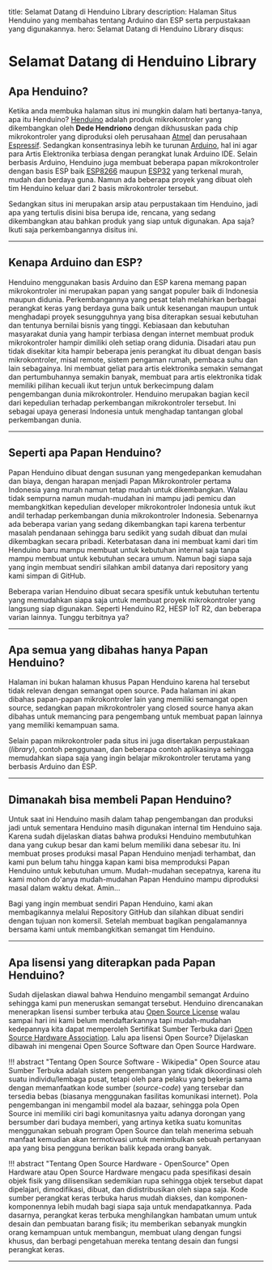 title: Selamat Datang di Henduino Library
description: Halaman Situs Henduino yang membahas tentang Arduino dan ESP serta perpustakaan yang digunakannya.
hero: Selamat Datang di Henduino Library
disqus: 

# Selamat Datang di Henduino Library

## Apa Henduino?

Ketika anda membuka halaman situs ini mungkin dalam hati bertanya-tanya, apa itu Henduino? [Henduino][1] adalah produk mikrokontroler yang dikembangkan oleh **Dede Hendriono** dengan dikhususkan pada chip mikrokontroler yang diproduksi oleh perusahaan [Atmel][2] dan perusahaan [Espressif][3]. Sedangkan konsentrasinya lebih ke turunan [Arduino][4], hal ini agar para Artis Elektronika terbiasa dengan perangkat lunak Arduino IDE. Selain berbasis Arduino, Henduino juga membuat beberapa papan mikrokontroler dengan basis ESP baik [ESP8266][5] maupun [ESP32][6] yang terkenal murah, mudah dan berdaya guna. Namun ada beberapa proyek yang dibuat oleh tim Henduino keluar dari 2 basis mikrokontroler tersebut.

Sedangkan situs ini merupakan arsip atau perpustakaan tim Henduino, jadi apa yang tertulis disini bisa berupa ide, rencana, yang sedang dikembangkan atau bahkan produk yang siap untuk digunakan. Apa saja? Ikuti saja perkembangannya disitus ini.

[1]: http://henduino.github.io
[2]: https://www.microchip.com/
[3]: https://www.espressif.com/
[4]: https://www.arduino.cc/
[5]: https://www.espressif.com/en/products/hardware/esp8266ex/overview
[6]: https://www.espressif.com/en/products/hardware/esp32/overview

* * *

## Kenapa Arduino dan ESP?

Henduino menggunakan basis Arduino dan ESP karena memang papan mikrokontroler ini merupakan papan yang sangat populer baik di Indonesia maupun didunia. Perkembangannya yang pesat telah melahirkan berbagai perangkat keras yang berdaya guna baik untuk kesenangan maupun untuk menghadapi proyek sesungguhnya yang bisa diterapkan sesuai kebutuhan dan tentunya bernilai bisnis yang tinggi. Kebiasaan dan kebutuhan masyarakat dunia yang hampir terbiasa dengan internet membuat produk mikrokontroler hampir dimiliki oleh setiap orang didunia. Disadari atau pun tidak disekitar kita hampir beberapa jenis perangkat itu dibuat dengan basis mikrokontroler, misal remote, sistem pengaman rumah, pembaca suhu dan lain sebagainya. Ini membuat geliat para artis elektronika semakin semangat dan pertumbuhannya semakin banyak, membuat para artis elektronika tidak memiliki pilihan kecuali ikut terjun untuk berkecimpung dalam pengembangan dunia mikrokontroler. Henduino merupakan bagian kecil dari kepedulian terhadap perkembangan mikrokontroler tersebut. Ini sebagai upaya generasi Indonesia untuk menghadap tantangan global perkembangan dunia.

* * *

## Seperti apa Papan Henduino?

Papan Henduino dibuat dengan susunan yang mengedepankan kemudahan dan biaya, dengan harapan menjadi Papan Mikrokontroler pertama Indonesia yang murah namun tetap mudah untuk dikembangkan. Walau tidak sempurna namun mudah-mudahan ini mampu jadi pemicu dan membangkitkan kepedulian developer mikrokontroler Indonesia untuk ikut andil terhadap perkembangan dunia mikrokontroler Indonesia.
Sebenarnya ada beberapa varian yang sedang dikembangkan tapi karena terbentur masalah pendanaan sehingga baru sedikit yang sudah dibuat dan mulai dikembagkan secara pribadi. Keterbatasan dana ini membuat kami dari tim Henduino baru mampu membuat untuk kebutuhan internal saja tanpa mampu membuat untuk kebutuhan secara umum. Namun bagi siapa saja yang ingin membuat sendiri silahkan ambil datanya dari repository yang kami simpan di GitHub.

Beberapa varian Henduino dibuat secara spesifik untuk kebutuhan tertentu yang memudahkan siapa saja untuk membuat proyek mikrokontroler yang langsung siap digunakan. Seperti Henduino R2, HESP IoT R2, dan beberapa varian lainnya. Tunggu terbitnya ya? 

* * *

## Apa semua yang dibahas hanya Papan Henduino?

Halaman ini bukan halaman khusus Papan Henduino karena hal tersebut tidak relevan dengan semangat open source. Pada halaman ini akan dibahas papan-papan mikrokontroler lain yang memiliki semangat open source, sedangkan papan mikrokontroler yang closed source hanya akan dibahas untuk memancing para pengembang untuk membuat papan lainnya yang memiliki kemampuan sama.

Selain papan mikrokontroler pada situs ini juga disertakan perpustakaan (*library*), contoh penggunaan, dan beberapa contoh aplikasinya sehingga memudahkan siapa saja yang ingin belajar mikrokontroler terutama yang berbasis Arduino dan ESP.

* * *

## Dimanakah bisa membeli Papan Henduino?

Untuk saat ini Henduino masih dalam tahap pengembangan dan produksi jadi untuk sementara Henduino masih digunakan internal tim Henduino saja. Karena sudah dijelaskan diatas bahwa produksi Henduino membutuhkan dana yang cukup besar dan kami belum memiliki dana sebesar itu. Ini membuat proses produksi masal Papan Henduino menjadi terhambat, dan kami pun belum tahu hingga kapan kami bisa memproduksi Papan Henduino untuk kebutuhan umum. Mudah-mudahan secepatnya, karena itu kami mohon do'anya mudah-mudahan Papan Henduino mampu diproduksi masal dalam waktu dekat. Amin...

Bagi yang ingin membuat sendiri Papan Henduino, kami akan membagikannya melalui Repository GitHub dan silahkan dibuat sendiri dengan tujuan non komersil. Setelah membuat bagikan pengalamannya bersama kami untuk membangkitkan semangat tim Henduino.

* * *

## Apa lisensi yang diterapkan pada Papan Henduino?

Sudah dijelaskan diawal bahwa Henduino mengambil semangat Arduino sehingga kami pun meneruskan semangat tersebut. Henduino direncanakan menerapkan lisensi sumber terbuka atau [Open Source License][7] walau sampai hari ini kami belum mendaftarkannya tapi mudah-mudahan kedepannya kita dapat memperoleh Sertifikat Sumber Terbuka dari [Open Source Hardware Association][8]. Lalu apa lisensi Open Source? Dijelaskan dibawah ini mengenai Open Source Software dan Open Source Hardware.

!!! abstract "Tentang Open Source Software - Wikipedia"
	Open Source atau Sumber Terbuka adalah sistem pengembangan yang tidak dikoordinasi oleh suatu individu/lembaga pusat, tetapi oleh para pelaku yang bekerja sama dengan memanfaatkan kode sumber (*source-code*) yang tersebar dan tersedia bebas (biasanya menggunakan fasilitas komunikasi internet). Pola pengembangan ini mengambil model ala bazaar, sehingga pola Open Source ini memiliki ciri bagi komunitasnya yaitu adanya dorongan yang bersumber dari budaya memberi, yang artinya ketika suatu komunitas menggunakan sebuah program Open Source dan telah menerima sebuah manfaat kemudian akan termotivasi untuk menimbulkan sebuah pertanyaan apa yang bisa pengguna berikan balik kepada orang banyak.

!!! abstract "Tentang Open Source Hardware - OpenSource"
	Open Hardware atau Open Source Hardware mengacu pada spesifikasi desain objek fisik yang dilisensikan sedemikian rupa sehingga objek tersebut dapat dipelajari, dimodifikasi, dibuat, dan didistribusikan oleh siapa saja. Kode sumber perangkat keras terbuka harus mudah diakses, dan komponen-komponennya lebih mudah bagi siapa saja untuk mendapatkannya. Pada dasarnya, perangkat keras terbuka menghilangkan hambatan umum untuk desain dan pembuatan barang fisik; itu memberikan sebanyak mungkin orang kemampuan untuk membangun, membuat ulang dengan fungsi khusus, dan berbagi pengetahuan mereka tentang desain dan fungsi perangkat keras.

[7]: https://opensource.com
[8]: https://www.oshwa.org/

* * *